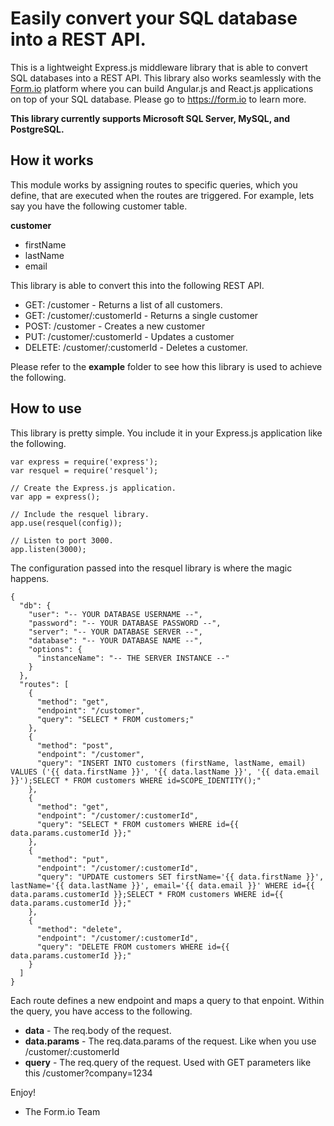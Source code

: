 # Easily convert your SQL database into a REST API.

This is a lightweight Express.js middleware library that is able to convert SQL databases into a REST API. This library also works
seamlessly with the [Form.io](https://form.io) platform where you can build Angular.js and React.js applications on top of your SQL database. Please go
to https://form.io to learn more.

**This library currently supports Microsoft SQL Server, MySQL, and PostgreSQL.**

## How it works

This module works by assigning routes to specific queries, which you define, that are executed when the routes are triggered. For example,
lets say you have the following customer table.

**customer**

* firstName
* lastName
* email

This library is able to convert this into the following REST API.

* GET: /customer - Returns a list of all customers.
* GET: /customer/:customerId - Returns a single customer
* POST: /customer - Creates a new customer
* PUT: /customer/:customerId - Updates a customer
* DELETE: /customer/:customerId - Deletes a customer.

Please refer to the **example** folder to see how this library is used to achieve the following.

## How to use

This library is pretty simple. You include it in your Express.js application like the following.

```
var express = require('express');
var resquel = require('resquel');

// Create the Express.js application.
var app = express();

// Include the resquel library.
app.use(resquel(config));

// Listen to port 3000.
app.listen(3000);
```

The configuration passed into the resquel library is where the magic happens.

```
{
  "db": {
    "user": "-- YOUR DATABASE USERNAME --",
    "password": "-- YOUR DATABASE PASSWORD --",
    "server": "-- YOUR DATABASE SERVER --",
    "database": "-- YOUR DATABASE NAME --",
    "options": {
      "instanceName": "-- THE SERVER INSTANCE --"
    }
  },
  "routes": [
    {
      "method": "get",
      "endpoint": "/customer",
      "query": "SELECT * FROM customers;"
    },
    {
      "method": "post",
      "endpoint": "/customer",
      "query": "INSERT INTO customers (firstName, lastName, email) VALUES ('{{ data.firstName }}', '{{ data.lastName }}', '{{ data.email }}');SELECT * FROM customers WHERE id=SCOPE_IDENTITY();"
    },
    {
      "method": "get",
      "endpoint": "/customer/:customerId",
      "query": "SELECT * FROM customers WHERE id={{ data.params.customerId }};"
    },
    {
      "method": "put",
      "endpoint": "/customer/:customerId",
      "query": "UPDATE customers SET firstName='{{ data.firstName }}', lastName='{{ data.lastName }}', email='{{ data.email }}' WHERE id={{ data.params.customerId }};SELECT * FROM customers WHERE id={{ data.params.customerId }};"
    },
    {
      "method": "delete",
      "endpoint": "/customer/:customerId",
      "query": "DELETE FROM customers WHERE id={{ data.params.customerId }};"
    }
  ]
}
```

Each route defines a new endpoint and maps a query to that enpoint. Within the query, you have access to the following.

* **data** - The req.body of the request.
* **data.params** - The req.data.params of the request. Like when you use /customer/:customerId
* **query** - The req.query of the request. Used with GET parameters like this /customer?company=1234

Enjoy!

* The Form.io Team
